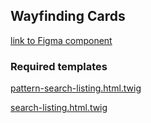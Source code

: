 ## Wayfinding Cards
[link to Figma component](https://www.figma.com/file/Pjp1DevM4vh4bX3066Ojzw/Grantmakers-In-Aging?node-id=1665%3A13031)

### Required templates

[pattern-search-listing.html.twig]()

[search-listing.html.twig]()
